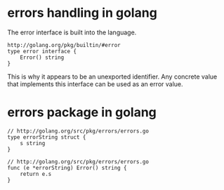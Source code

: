 # errors handling in golang

The error interface is built into the language.

```
http://golang.org/pkg/builtin/#error
type error interface {
    Error() string
}
```

This is why it appears to be an unexported identifier. Any concrete value that implements this interface can be used as an error value.

# errors package in golang

```
// http://golang.org/src/pkg/errors/errors.go
type errorString struct {
    s string
}

// http://golang.org/src/pkg/errors/errors.go
func (e *errorString) Error() string {
    return e.s
}
```

